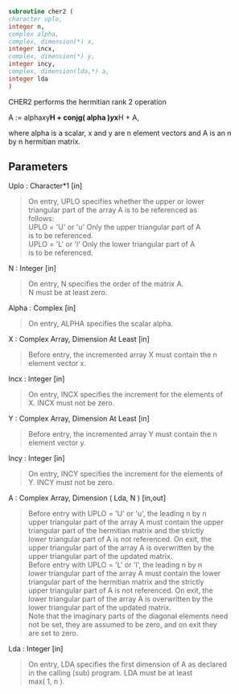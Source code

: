 ```fortran  
subroutine cher2 (  
character uplo,  
integer n,  
complex alpha,  
complex, dimension(*) x,  
integer incx,  
complex, dimension(*) y,  
integer incy,  
complex, dimension(lda,*) a,  
integer lda  
)  
```  
  
CHER2  performs the hermitian rank 2 operation  
  
A := alpha*x*y**H + conjg( alpha )*y*x**H + A,  
  
where alpha is a scalar, x and y are n element vectors and A is an n  
by n hermitian matrix.  
  
## Parameters  
Uplo : Character*1 [in]  
> On entry, UPLO specifies whether the upper or lower  
> triangular part of the array A is to be referenced as  
> follows:  
> UPLO = 'U' or 'u'   Only the upper triangular part of A  
> is to be referenced.  
> UPLO = 'L' or 'l'   Only the lower triangular part of A  
> is to be referenced.  
  
N : Integer [in]  
> On entry, N specifies the order of the matrix A.  
> N must be at least zero.  
  
Alpha : Complex [in]  
> On entry, ALPHA specifies the scalar alpha.  
  
X : Complex Array, Dimension At Least [in]  
> Before entry, the incremented array X must contain the n  
> element vector x.  
  
Incx : Integer [in]  
> On entry, INCX specifies the increment for the elements of  
> X. INCX must not be zero.  
  
Y : Complex Array, Dimension At Least [in]  
> Before entry, the incremented array Y must contain the n  
> element vector y.  
  
Incy : Integer [in]  
> On entry, INCY specifies the increment for the elements of  
> Y. INCY must not be zero.  
  
A : Complex Array, Dimension ( Lda, N ) [in,out]  
> Before entry with  UPLO = 'U' or 'u', the leading n by n  
> upper triangular part of the array A must contain the upper  
> triangular part of the hermitian matrix and the strictly  
> lower triangular part of A is not referenced. On exit, the  
> upper triangular part of the array A is overwritten by the  
> upper triangular part of the updated matrix.  
> Before entry with UPLO = 'L' or 'l', the leading n by n  
> lower triangular part of the array A must contain the lower  
> triangular part of the hermitian matrix and the strictly  
> upper triangular part of A is not referenced. On exit, the  
> lower triangular part of the array A is overwritten by the  
> lower triangular part of the updated matrix.  
> Note that the imaginary parts of the diagonal elements need  
> not be set, they are assumed to be zero, and on exit they  
> are set to zero.  
  
Lda : Integer [in]  
> On entry, LDA specifies the first dimension of A as declared  
> in the calling (sub) program. LDA must be at least  
> max( 1, n ).  
  
